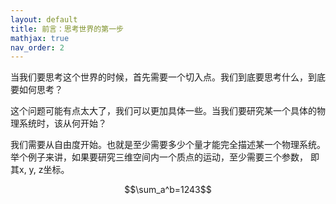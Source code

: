 ```yaml
---
layout: default
title: 前言：思考世界的第一步
mathjax: true
nav_order: 2
---
```


当我们要思考这个世界的时候，首先需要一个切入点。我们到底要思考什么，到底要如何思考？

这个问题可能有点太大了，我们可以更加具体一些。当我们要研究某一个具体的物理系统时，该从何开始？

我们需要从自由度开始。也就是至少需要多少个量才能完全描述某一个物理系统。举个例子来讲，如果要研究三维空间内一个质点的运动，至少需要三个参数， 即其x, y, z坐标。

$$\sum_a^b=1243$$
